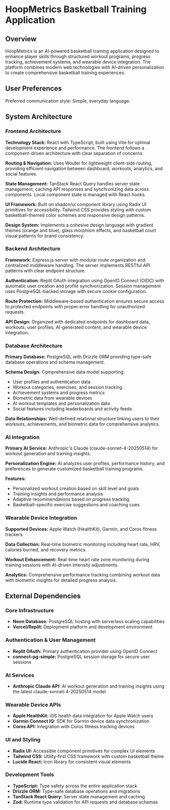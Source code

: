 # HoopMetrics Basketball Training Application

## Overview

HoopMetrics is an AI-powered basketball training application designed to enhance player skills through structured workout programs, progress tracking, achievement systems, and wearable device integration. The platform combines modern web technologies with AI-driven personalization to create comprehensive basketball training experiences.

## User Preferences

Preferred communication style: Simple, everyday language.

## System Architecture

### Frontend Architecture
**Technology Stack:** React with TypeScript, built using Vite for optimal development experience and performance. The frontend follows a component-driven architecture with clear separation of concerns.

**Routing & Navigation:** Uses Wouter for lightweight client-side routing, providing efficient navigation between dashboard, workouts, analytics, and social features.

**State Management:** TanStack React Query handles server state management, caching API responses and synchronizing data across components. Local component state is managed with React hooks.

**UI Framework:** Built on shadcn/ui component library using Radix UI primitives for accessibility. Tailwind CSS provides styling with custom basketball-themed color schemes and responsive design patterns.

**Design System:** Implements a cohesive design language with gradient themes (orange and blue), glass morphism effects, and basketball court visual patterns for brand consistency.

### Backend Architecture
**Framework:** Express.js server with modular route organization and centralized middleware handling. The server implements RESTful API patterns with clear endpoint structure.

**Authentication:** Replit OAuth integration using OpenID Connect (OIDC) with automatic user creation and profile synchronization. Session management uses PostgreSQL-backed storage with secure cookie configuration.

**Route Protection:** Middleware-based authentication ensures secure access to protected endpoints with proper error handling for unauthorized requests.

**API Design:** Organized with dedicated endpoints for dashboard data, workouts, user profiles, AI-generated content, and wearable device integration.

### Database Architecture
**Primary Database:** PostgreSQL with Drizzle ORM providing type-safe database operations and schema management.

**Schema Design:** Comprehensive data model supporting:
- User profiles and authentication data
- Workout categories, exercises, and session tracking
- Achievement systems and progress metrics
- Biometric data from wearable devices
- AI workout templates and personalization data
- Social features including leaderboards and activity feeds

**Data Relationships:** Well-defined relational structure linking users to their workouts, achievements, and biometric data for comprehensive analytics.

### AI Integration
**Primary AI Service:** Anthropic's Claude (claude-sonnet-4-20250514) for workout generation and training insights.

**Personalization Engine:** AI analyzes user profiles, performance history, and preferences to generate customized basketball training programs.

**Features:**
- Personalized workout creation based on skill level and goals
- Training insights and performance analysis
- Adaptive recommendations based on progress tracking
- Basketball-specific exercise suggestions and coaching cues

### Wearable Device Integration
**Supported Devices:** Apple Watch (HealthKit), Garmin, and Coros fitness trackers.

**Data Collection:** Real-time biometric monitoring including heart rate, HRV, calories burned, and recovery metrics.

**Workout Enhancement:** Real-time heart rate zone monitoring during training sessions with AI-driven intensity adjustments.

**Analytics:** Comprehensive performance tracking combining workout data with biometric insights for detailed progress analysis.

## External Dependencies

### Core Infrastructure
- **Neon Database:** PostgreSQL hosting with serverless scaling capabilities
- **Vercel/Replit:** Deployment platform and development environment

### Authentication & User Management
- **Replit OAuth:** Primary authentication provider using OpenID Connect
- **connect-pg-simple:** PostgreSQL session storage for secure user sessions

### AI Services
- **Anthropic Claude API:** AI workout generation and training insights using the latest claude-sonnet-4-20250514 model

### Wearable Device APIs
- **Apple HealthKit:** iOS health data integration for Apple Watch users
- **Garmin Connect IQ:** SDK for Garmin device data synchronization
- **Coros API:** Integration with Coros fitness tracking devices

### UI and Styling
- **Radix UI:** Accessible component primitives for complex UI elements
- **Tailwind CSS:** Utility-first CSS framework with custom basketball theme
- **Lucide React:** Icon library for consistent visual elements

### Development Tools
- **TypeScript:** Type safety across the entire application stack
- **Drizzle ORM:** Type-safe database operations and migrations
- **TanStack React Query:** Server state management and caching
- **Zod:** Runtime type validation for API requests and database schemas